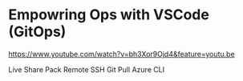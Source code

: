 # Empowring Ops with VSCode  (GitOps)
https://www.youtube.com/watch?v=bh3Xor9Ojd4&feature=youtu.be

Live Share Pack
Remote SSH
Git Pull
Azure CLI

